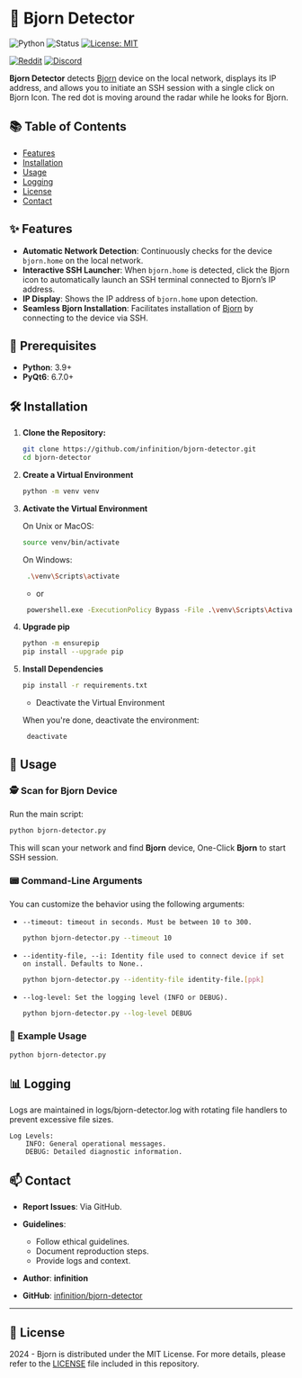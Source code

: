 # 🧭 Bjorn Detector

![Python](https://img.shields.io/badge/Python-3.9%2B-blue.svg)
![Status](https://img.shields.io/badge/Status-Development-blue.svg)
[![License: MIT](https://img.shields.io/badge/License-MIT-yellow.svg)](https://opensource.org/licenses/MIT)

[![Reddit](https://img.shields.io/badge/Reddit-Bjorn__CyberViking-orange?style=for-the-badge&logo=reddit)](https://www.reddit.com/r/Bjorn_CyberViking)
[![Discord](https://img.shields.io/badge/Discord-Join%20Us-7289DA?style=for-the-badge&logo=discord)](https://discord.com/invite/B3ZH9taVfT)

**Bjorn Detector** detects [Bjorn](https://github.com/infinition/bjorn) device on the local network, displays its IP address, and allows you to initiate an SSH session with a single click on Bjorn Icon.
The red dot is moving around the radar while he looks for Bjorn.

## 📚 Table of Contents

- [Features](#-features)
- [Installation](#-installation)
- [Usage](#-usage)
- [Logging](#-logging)
- [License](#-license)
- [Contact](#-contact)

## ✨ Features

- **Automatic Network Detection**: Continuously checks for the device `bjorn.home` on the local network.
- **Interactive SSH Launcher**: When `bjorn.home` is detected, click the Bjorn icon to automatically launch an SSH terminal connected to Bjorn’s IP address.
- **IP Display**: Shows the IP address of `bjorn.home` upon detection.
- **Seamless Bjorn Installation**: Facilitates  installation of [Bjorn](https://github.com/infinition/Bjorn/) by connecting to the device via SSH.

## 📌 Prerequisites

- **Python**: 3.9+
- **PyQt6**: 6.7.0+

## 🛠️ Installation

1. **Clone the Repository:**

   ```bash
   git clone https://github.com/infinition/bjorn-detector.git
   cd bjorn-detector
   ```

2. **Create a Virtual Environment**

   ```bash
   python -m venv venv
   ```

3. **Activate the Virtual Environment**

   On Unix or MacOS:

   ```bash
   source venv/bin/activate
   ```

   On Windows:

   ```bash
    .\venv\Scripts\activate
   ```

   - or

   ```bash
    powershell.exe -ExecutionPolicy Bypass -File .\venv\Scripts\Activate.ps1
   ```

4. **Upgrade pip**

   ```bash
   python -m ensurepip
   pip install --upgrade pip
   ```

5. **Install Dependencies**

   ```bash
   pip install -r requirements.txt
   ```

   - Deactivate the Virtual Environment

   When you're done, deactivate the environment:

   ```bash
    deactivate
   ```
   
## 🚀 Usage

### 🕵️ Scan for Bjorn Device

Run the main script:

```bash
python bjorn-detector.py
```

This will scan your network and find **Bjorn** device, One-Click **Bjorn** to start SSH session.

### 📟 Command-Line Arguments

You can customize the behavior using the following arguments:

- `--timeout: timeout in seconds. Must be between 10 to 300.`

   ```bash
   python bjorn-detector.py --timeout 10
   ```

- `--identity-file, --i: Identity file used to connect device if set on install. Defaults to None..`

   ```bash
   python bjorn-detector.py --identity-file identity-file.[ppk]
   ```

- `--log-level: Set the logging level (INFO or DEBUG).`

   ```bash
   python bjorn-detector.py --log-level DEBUG
   ```

### 📝 Example Usage

```bash
python bjorn-detector.py
```

## 📊 Logging

Logs are maintained in logs/bjorn-detector.log with rotating file handlers to prevent excessive file sizes.

    Log Levels:
        INFO: General operational messages.
        DEBUG: Detailed diagnostic information.

## 📫 Contact

- **Report Issues**: Via GitHub.
- **Guidelines**:
  - Follow ethical guidelines.
  - Document reproduction steps.
  - Provide logs and context.

- **Author**: __infinition__
- **GitHub**: [infinition/bjorn-detector](https://github.com/infinition/bjorn-detector)

---

## 📜 License

2024 - Bjorn is distributed under the MIT License. For more details, please refer to the [LICENSE](LICENSE) file included in this repository.

